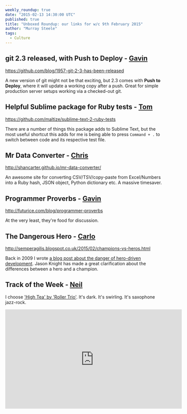 ```yaml
---
weekly_roundup: true
date: "2015-02-13 14:30:00 UTC"
published: true
title: "Unboxed Roundup: our links for w/c 9th February 2015"
author: "Murray Steele"
tags:
  - Culture
---
```


## git 2.3 released, with Push to Deploy - [Gavin](http://www.unboxedconsulting.com/people/gavin-van-lelyveld)

https://github.com/blog/1957-git-2-3-has-been-released

A new version of git might not be that exciting, but 2.3 comes with **Push to Deploy**, where it will update a working copy after a push. Great for simple production server setups working via a checked-out git.

## Helpful Sublime package for Ruby tests - [Tom](http://www.unboxedconsulting.com/people/tom-sabin)

https://github.com/maltize/sublime-text-2-ruby-tests

There are a number of things this package adds to Sublime Text, but the most useful shortcut this adds for me is being able to press `Command + .` to switch between code and its respective test file.

## Mr Data Converter - [Chris](http://www.unboxedconsulting.com/people/chris-carter)

http://shancarter.github.io/mr-data-converter/

An awesome site for converting CSV/TSV/copy-paste from Excel/Numbers into a Ruby hash, JSON object, Python dictionary etc. A massive timesaver.

## Programmer Proverbs - [Gavin](http://www.unboxedconsluting.com/people/gavin-van-lelyveld)

http://futurice.com/blog/programmer-proverbs

At the very least, they're food for discussion.

## The Dangerous Hero - [Carlo](http://www.unboxedconsulting.com/people/carlo-kruger)

http://semperagilis.blogspot.co.uk/2015/02/champions-vs-heros.html

Back in 2009 I wrote [a blog post about the danger of hero-driven development](http://carlokruger.com/?p=35).  Jason Knight has made a great clarification about the differences between a hero and a champion.

## Track of the Week - [Neil](http://www.unboxedconsulting.com/people/neil-van-beinum)

I choose ['High Tea' by 'Roller Trio'](https://www.youtube.com/watch?v=I_IykuSDMng). It's dark. It's swirling. It's saxophone jazz-rock.

<iframe width="560" height="315" src="https://www.youtube.com/embed/I_IykuSDMng" frameborder="0" allowfullscreen></iframe>
